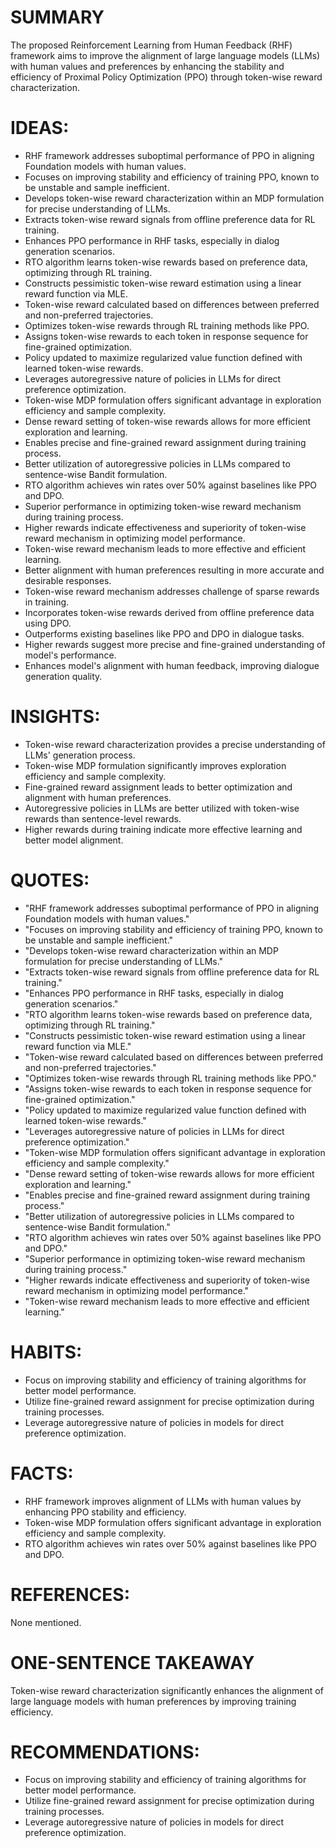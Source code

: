 # SUMMARY
The proposed Reinforcement Learning from Human Feedback (RHF) framework aims to improve the alignment of large language models (LLMs) with human values and preferences by enhancing the stability and efficiency of Proximal Policy Optimization (PPO) through token-wise reward characterization.

# IDEAS:
- RHF framework addresses suboptimal performance of PPO in aligning Foundation models with human values.
- Focuses on improving stability and efficiency of training PPO, known to be unstable and sample inefficient.
- Develops token-wise reward characterization within an MDP formulation for precise understanding of LLMs.
- Extracts token-wise reward signals from offline preference data for RL training.
- Enhances PPO performance in RHF tasks, especially in dialog generation scenarios.
- RTO algorithm learns token-wise rewards based on preference data, optimizing through RL training.
- Constructs pessimistic token-wise reward estimation using a linear reward function via MLE.
- Token-wise reward calculated based on differences between preferred and non-preferred trajectories.
- Optimizes token-wise rewards through RL training methods like PPO.
- Assigns token-wise rewards to each token in response sequence for fine-grained optimization.
- Policy updated to maximize regularized value function defined with learned token-wise rewards.
- Leverages autoregressive nature of policies in LLMs for direct preference optimization.
- Token-wise MDP formulation offers significant advantage in exploration efficiency and sample complexity.
- Dense reward setting of token-wise rewards allows for more efficient exploration and learning.
- Enables precise and fine-grained reward assignment during training process.
- Better utilization of autoregressive policies in LLMs compared to sentence-wise Bandit formulation.
- RTO algorithm achieves win rates over 50% against baselines like PPO and DPO.
- Superior performance in optimizing token-wise reward mechanism during training process.
- Higher rewards indicate effectiveness and superiority of token-wise reward mechanism in optimizing model performance.
- Token-wise reward mechanism leads to more effective and efficient learning.
- Better alignment with human preferences resulting in more accurate and desirable responses.
- Token-wise reward mechanism addresses challenge of sparse rewards in training.
- Incorporates token-wise rewards derived from offline preference data using DPO.
- Outperforms existing baselines like PPO and DPO in dialogue tasks.
- Higher rewards suggest more precise and fine-grained understanding of model's performance.
- Enhances model's alignment with human feedback, improving dialogue generation quality.

# INSIGHTS:
- Token-wise reward characterization provides a precise understanding of LLMs' generation process.
- Token-wise MDP formulation significantly improves exploration efficiency and sample complexity.
- Fine-grained reward assignment leads to better optimization and alignment with human preferences.
- Autoregressive policies in LLMs are better utilized with token-wise rewards than sentence-level rewards.
- Higher rewards during training indicate more effective learning and better model alignment.

# QUOTES:
- "RHF framework addresses suboptimal performance of PPO in aligning Foundation models with human values."
- "Focuses on improving stability and efficiency of training PPO, known to be unstable and sample inefficient."
- "Develops token-wise reward characterization within an MDP formulation for precise understanding of LLMs."
- "Extracts token-wise reward signals from offline preference data for RL training."
- "Enhances PPO performance in RHF tasks, especially in dialog generation scenarios."
- "RTO algorithm learns token-wise rewards based on preference data, optimizing through RL training."
- "Constructs pessimistic token-wise reward estimation using a linear reward function via MLE."
- "Token-wise reward calculated based on differences between preferred and non-preferred trajectories."
- "Optimizes token-wise rewards through RL training methods like PPO."
- "Assigns token-wise rewards to each token in response sequence for fine-grained optimization."
- "Policy updated to maximize regularized value function defined with learned token-wise rewards."
- "Leverages autoregressive nature of policies in LLMs for direct preference optimization."
- "Token-wise MDP formulation offers significant advantage in exploration efficiency and sample complexity."
- "Dense reward setting of token-wise rewards allows for more efficient exploration and learning."
- "Enables precise and fine-grained reward assignment during training process."
- "Better utilization of autoregressive policies in LLMs compared to sentence-wise Bandit formulation."
- "RTO algorithm achieves win rates over 50% against baselines like PPO and DPO."
- "Superior performance in optimizing token-wise reward mechanism during training process."
- "Higher rewards indicate effectiveness and superiority of token-wise reward mechanism in optimizing model performance."
- "Token-wise reward mechanism leads to more effective and efficient learning."

# HABITS:
- Focus on improving stability and efficiency of training algorithms for better model performance.
- Utilize fine-grained reward assignment for precise optimization during training processes.
- Leverage autoregressive nature of policies in models for direct preference optimization.

# FACTS:
- RHF framework improves alignment of LLMs with human values by enhancing PPO stability and efficiency.
- Token-wise MDP formulation offers significant advantage in exploration efficiency and sample complexity.
- RTO algorithm achieves win rates over 50% against baselines like PPO and DPO.

# REFERENCES:
None mentioned.

# ONE-SENTENCE TAKEAWAY
Token-wise reward characterization significantly enhances the alignment of large language models with human preferences by improving training efficiency.

# RECOMMENDATIONS:
- Focus on improving stability and efficiency of training algorithms for better model performance.
- Utilize fine-grained reward assignment for precise optimization during training processes.
- Leverage autoregressive nature of policies in models for direct preference optimization.